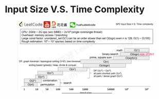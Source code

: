 # Input Size V.S. Time Complexity

<figure><img src="../.gitbook/assets/image (4) (1) (1) (1).png" alt=""><figcaption></figcaption></figure>
